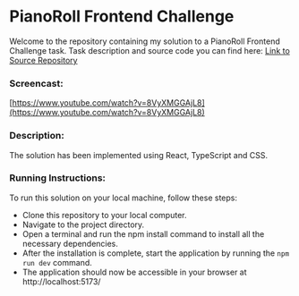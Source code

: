 # PianoRoll Frontend Challenge


Welcome to the repository containing my solution to a PianoRoll Frontend Challenge task. 
Task description and source code you can find here:
[Link to Source Repository](https://github.com/Nospoko/pianoroll-frontend-challenge)

### Screencast: 
[https://www.youtube.com/watch?v=8VyXMGGAjL8](https://www.youtube.com/watch?v=8VyXMGGAjL8)

### Description: 
The solution has been implemented using React, TypeScript and CSS.

### Running Instructions:

To run this solution on your local machine, follow these steps:

* Clone this repository to your local computer.
* Navigate to the project directory.
* Open a terminal and run the npm install command to install all the necessary dependencies.
* After the installation is complete, start the application by running the `npm run dev` command.
* The application should now be accessible in your browser at http://localhost:5173/




